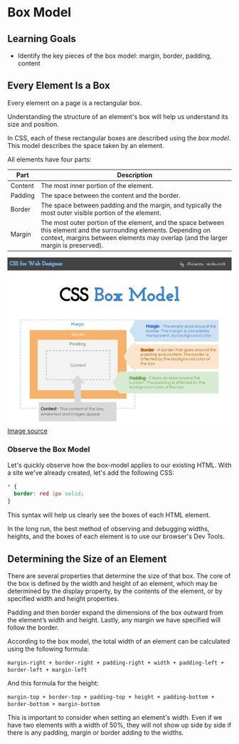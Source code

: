 # Box Model

## Learning Goals

- Identify the key pieces of the box model: margin, border, padding, content

## Every Element Is a Box

Every element on a page is a rectangular box.

Understanding the structure of an element's box will help us understand its size and position.

In CSS, each of these rectangular boxes are described using the _box model_. This model describes the space taken by an element.

All elements have four parts:

| Part    | Description                                                                                                                                                                                              |
| ------- | -------------------------------------------------------------------------------------------------------------------------------------------------------------------------------------------------------- |
| Content | The most inner portion of the element.                                                                                                                                                                   |
| Padding | The space between the content and the border.                                                                                                                                                            |
| Border  | The space between padding and the margin, and typically the most outer visible portion of the element.                                                                                                   |
| Margin  | The most outer portion of the element, and the space between this element and the surrounding elements. Depending on context, margins between elements may overlap (and the larger margin is preserved). |

![Box Model Diagram](../assets/layout_box-model_box-model.jpg)
[Image source](http://www.slideshare.net/niciuzza/css-box-model-25142045)

### Observe the Box Model

Let's quickly observe how the box-model applies to our existing HTML. With a site we've already created, let's add the following CSS:

```css
* {
  border: red 1px solid;
}
```

This syntax will help us clearly see the boxes of each HTML element.

In the long run, the best method of observing and debugging widths, heights, and the boxes of each element is to use our browser's Dev Tools.

## Determining the Size of an Element

There are several properties that determine the size of that box. The core of the box is defined by the width and height of an element, which may be determined by the display property, by the contents of the element, or by specified width and height properties.

Padding and then border expand the dimensions of the box outward from the element’s width and height. Lastly, any margin we have specified will follow the border.

According to the box model, the total width of an element can be calculated using the following formula:

```
margin-right + border-right + padding-right + width + padding-left + border-left + margin-left
```

And this formula for the height:

```
margin-top + border-top + padding-top + height + padding-bottom + border-bottom + margin-bottom
```

This is important to consider when setting an element's width. Even if we have two elements with a width of 50%, they will not show up side by side if there is any padding, margin or border adding to the widths.
